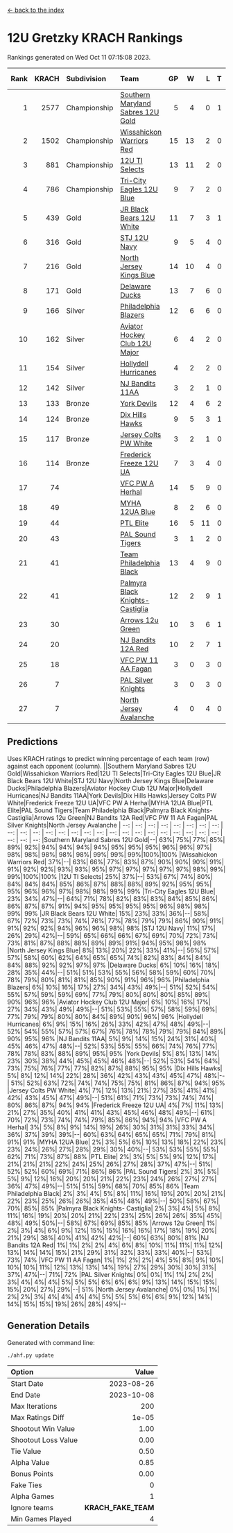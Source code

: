[<- back to the index](readme.md)
# 12U Gretzky KRACH Rankings
Rankings generated on Wed Oct 11 07:15:08 2023.

Rank|KRACH|Subdivision|Team|GP|W|L|T|OTW|OTL|SoS|Exp Wins|Win Diff
---:|---:|:---|:---|---:|---:|---:|---:|---:|---:|---:|---:|---:
1|2577|Championship|[Southern Maryland Sabres 12U Gold](https://gamesheetstats.com/seasons/3659/teams/140463/schedule)|5|4|0|1|0|0|381|5.3|-0.0
2|1502|Championship|[Wissahickon Warriors Red](https://gamesheetstats.com/seasons/3659/teams/140468/schedule)|15|13|2|0|1|0|340|13.8|-0.0
3|881|Championship|[12U TI Selects](https://gamesheetstats.com/seasons/3659/teams/140450/schedule)|13|11|2|0|0|1|192|11.8|-0.0
4|786|Championship|[Tri-City Eagles 12U Blue](https://gamesheetstats.com/seasons/3659/teams/140466/schedule)|9|7|2|0|0|0|329|7.8|-0.0
5|439|Gold|[JR Black Bears 12U White](https://gamesheetstats.com/seasons/3659/teams/140456/schedule)|11|7|3|1|0|1|391|8.3|-0.0
6|316|Gold|[STJ 12U Navy](https://gamesheetstats.com/seasons/3659/teams/140464/schedule)|9|5|4|0|1|0|624|5.8|-0.0
7|216|Gold|[North Jersey Kings Blue](https://gamesheetstats.com/seasons/3659/teams/140459/schedule)|14|10|4|0|1|0|163|10.9|0.0
8|171|Gold|[Delaware Ducks](https://gamesheetstats.com/seasons/3659/teams/140453/schedule)|13|7|6|0|0|0|285|7.8|-0.0
9|166|Silver|[Philadelphia Blazers](https://gamesheetstats.com/seasons/3659/teams/140461/schedule)|12|6|6|0|1|0|538|6.8|-0.0
10|162|Silver|[Aviator Hockey Club 12U Major](https://gamesheetstats.com/seasons/3659/teams/140452/schedule)|6|4|2|0|0|0|407|4.9|0.0
11|154|Silver|[Hollydell Hurricanes](https://gamesheetstats.com/seasons/3659/teams/140777/schedule)|4|2|2|0|0|0|366|2.8|-0.0
12|142|Silver|[NJ Bandits 11AA](https://gamesheetstats.com/seasons/3659/teams/140782/schedule)|3|2|1|0|0|0|79|2.9|0.0
13|133|Bronze|[York Devils](https://gamesheetstats.com/seasons/3659/teams/140469/schedule)|12|4|6|2|1|0|455|5.8|-0.0
14|124|Bronze|[Dix Hills Hawks](https://gamesheetstats.com/seasons/3659/teams/140454/schedule)|9|5|3|1|0|0|118|6.4|0.0
15|117|Bronze|[Jersey Colts PW White](https://gamesheetstats.com/seasons/3659/teams/140778/schedule)|3|2|1|0|0|0|73|2.9|0.0
16|114|Bronze|[Frederick Freeze 12U UA](https://gamesheetstats.com/seasons/3659/teams/140455/schedule)|7|3|4|0|0|0|368|3.8|-0.0
17|74||[VFC PW A Herhal](https://gamesheetstats.com/seasons/3659/teams/140467/schedule)|14|5|9|0|0|0|313|5.8|-0.0
18|49||[MYHA 12UA Blue](https://gamesheetstats.com/seasons/3659/teams/140457/schedule)|8|2|6|0|0|1|426|2.8|-0.0
19|44||[PTL Elite](https://gamesheetstats.com/seasons/3659/teams/140462/schedule)|16|5|11|0|1|2|292|5.9|0.0
20|43||[PAL Sound Tigers](https://gamesheetstats.com/seasons/3659/teams/140486/schedule)|3|1|2|0|0|0|81|1.9|0.0
21|41||[Team Philadelphia Black](https://gamesheetstats.com/seasons/3659/teams/140465/schedule)|13|4|9|0|0|0|142|4.9|0.0
22|41||[Palmyra Black Knights- Castiglia](https://gamesheetstats.com/seasons/3659/teams/140460/schedule)|12|2|9|1|0|0|357|3.3|-0.0
23|30||[Arrows 12u Green](https://gamesheetstats.com/seasons/3659/teams/140451/schedule)|10|3|6|1|1|0|158|4.4|0.0
24|20||[NJ Bandits 12A Red](https://gamesheetstats.com/seasons/3659/teams/140458/schedule)|10|2|7|1|0|1|155|3.4|0.0
25|18||[VFC PW 11 AA Fagan](https://gamesheetstats.com/seasons/3659/teams/140789/schedule)|3|0|3|0|0|1|453|0.8|-0.0
26|7||[PAL Silver Knights](https://gamesheetstats.com/seasons/3659/teams/140514/schedule)|3|0|3|0|0|0|49|0.9|0.0
27|7||[North Jersey Avalanche](https://gamesheetstats.com/seasons/3659/teams/140783/schedule)|4|0|4|0|0|0|101|0.9|0.0

## Predictions
Uses KRACH ratings to predict winning percentage of each team (row) against each opponent (column).
||Southern Maryland Sabres 12U Gold|Wissahickon Warriors Red|12U TI Selects|Tri-City Eagles 12U Blue|JR Black Bears 12U White|STJ 12U Navy|North Jersey Kings Blue|Delaware Ducks|Philadelphia Blazers|Aviator Hockey Club 12U Major|Hollydell Hurricanes|NJ Bandits 11AA|York Devils|Dix Hills Hawks|Jersey Colts PW White|Frederick Freeze 12U UA|VFC PW A Herhal|MYHA 12UA Blue|PTL Elite|PAL Sound Tigers|Team Philadelphia Black|Palmyra Black Knights- Castiglia|Arrows 12u Green|NJ Bandits 12A Red|VFC PW 11 AA Fagan|PAL Silver Knights|North Jersey Avalanche
| --: | --: | --: | --: | --: | --: | --: | --: | --: | --: | --: | --: | --: | --: | --: | --: | --: | --: | --: | --: | --: | --: | --: | --: | --: | --: | --: | --: 
|Southern Maryland Sabres 12U Gold|--| 63%| 75%| 77%| 85%| 89%| 92%| 94%| 94%| 94%| 94%| 95%| 95%| 95%| 96%| 96%| 97%| 98%| 98%| 98%| 98%| 98%| 99%| 99%| 99%|100%|100%
|Wissahickon Warriors Red| 37%|--| 63%| 66%| 77%| 83%| 87%| 90%| 90%| 90%| 91%| 91%| 92%| 92%| 93%| 93%| 95%| 97%| 97%| 97%| 97%| 97%| 98%| 99%| 99%|100%|100%
|12U TI Selects| 25%| 37%|--| 53%| 67%| 74%| 80%| 84%| 84%| 84%| 85%| 86%| 87%| 88%| 88%| 89%| 92%| 95%| 95%| 95%| 96%| 96%| 97%| 98%| 98%| 99%| 99%
|Tri-City Eagles 12U Blue| 23%| 34%| 47%|--| 64%| 71%| 78%| 82%| 83%| 83%| 84%| 85%| 86%| 86%| 87%| 87%| 91%| 94%| 95%| 95%| 95%| 95%| 96%| 98%| 98%| 99%| 99%
|JR Black Bears 12U White| 15%| 23%| 33%| 36%|--| 58%| 67%| 72%| 73%| 73%| 74%| 76%| 77%| 78%| 79%| 79%| 86%| 90%| 91%| 91%| 92%| 92%| 94%| 96%| 96%| 98%| 98%
|STJ 12U Navy| 11%| 17%| 26%| 29%| 42%|--| 59%| 65%| 66%| 66%| 67%| 69%| 70%| 72%| 73%| 73%| 81%| 87%| 88%| 88%| 89%| 89%| 91%| 94%| 95%| 98%| 98%
|North Jersey Kings Blue|  8%| 13%| 20%| 22%| 33%| 41%|--| 56%| 57%| 57%| 58%| 60%| 62%| 64%| 65%| 65%| 74%| 82%| 83%| 84%| 84%| 84%| 88%| 92%| 92%| 97%| 97%
|Delaware Ducks|  6%| 10%| 16%| 18%| 28%| 35%| 44%|--| 51%| 51%| 53%| 55%| 56%| 58%| 59%| 60%| 70%| 78%| 79%| 80%| 81%| 81%| 85%| 90%| 91%| 96%| 96%
|Philadelphia Blazers|  6%| 10%| 16%| 17%| 27%| 34%| 43%| 49%|--| 51%| 52%| 54%| 55%| 57%| 59%| 59%| 69%| 77%| 79%| 80%| 80%| 80%| 85%| 89%| 90%| 96%| 96%
|Aviator Hockey Club 12U Major|  6%| 10%| 16%| 17%| 27%| 34%| 43%| 49%| 49%|--| 51%| 53%| 55%| 57%| 58%| 59%| 69%| 77%| 79%| 79%| 80%| 80%| 84%| 89%| 90%| 96%| 96%
|Hollydell Hurricanes|  6%|  9%| 15%| 16%| 26%| 33%| 42%| 47%| 48%| 49%|--| 52%| 54%| 55%| 57%| 57%| 67%| 76%| 78%| 78%| 79%| 79%| 84%| 89%| 90%| 95%| 96%
|NJ Bandits 11AA|  5%|  9%| 14%| 15%| 24%| 31%| 40%| 45%| 46%| 47%| 48%|--| 52%| 53%| 55%| 55%| 66%| 74%| 76%| 77%| 78%| 78%| 83%| 88%| 89%| 95%| 95%
|York Devils|  5%|  8%| 13%| 14%| 23%| 30%| 38%| 44%| 45%| 45%| 46%| 48%|--| 52%| 53%| 54%| 64%| 73%| 75%| 76%| 77%| 77%| 82%| 87%| 88%| 95%| 95%
|Dix Hills Hawks|  5%|  8%| 12%| 14%| 22%| 28%| 36%| 42%| 43%| 43%| 45%| 47%| 48%|--| 51%| 52%| 63%| 72%| 74%| 74%| 75%| 75%| 81%| 86%| 87%| 94%| 95%
|Jersey Colts PW White|  4%|  7%| 12%| 13%| 21%| 27%| 35%| 41%| 41%| 42%| 43%| 45%| 47%| 49%|--| 51%| 61%| 71%| 73%| 73%| 74%| 74%| 80%| 86%| 87%| 94%| 94%
|Frederick Freeze 12U UA|  4%|  7%| 11%| 13%| 21%| 27%| 35%| 40%| 41%| 41%| 43%| 45%| 46%| 48%| 49%|--| 61%| 70%| 72%| 73%| 74%| 74%| 79%| 85%| 86%| 94%| 94%
|VFC PW A Herhal|  3%|  5%|  8%|  9%| 14%| 19%| 26%| 30%| 31%| 31%| 33%| 34%| 36%| 37%| 39%| 39%|--| 60%| 63%| 64%| 65%| 65%| 71%| 79%| 81%| 91%| 91%
|MYHA 12UA Blue|  2%|  3%|  5%|  6%| 10%| 13%| 18%| 22%| 23%| 23%| 24%| 26%| 27%| 28%| 29%| 30%| 40%|--| 53%| 53%| 55%| 55%| 62%| 71%| 73%| 87%| 88%
|PTL Elite|  2%|  3%|  5%|  5%|  9%| 12%| 17%| 21%| 21%| 21%| 22%| 24%| 25%| 26%| 27%| 28%| 37%| 47%|--| 51%| 52%| 52%| 60%| 69%| 71%| 86%| 86%
|PAL Sound Tigers|  2%|  3%|  5%|  5%|  9%| 12%| 16%| 20%| 20%| 21%| 22%| 23%| 24%| 26%| 27%| 27%| 36%| 47%| 49%|--| 51%| 51%| 59%| 68%| 70%| 85%| 86%
|Team Philadelphia Black|  2%|  3%|  4%|  5%|  8%| 11%| 16%| 19%| 20%| 20%| 21%| 22%| 23%| 25%| 26%| 26%| 35%| 45%| 48%| 49%|--| 50%| 58%| 67%| 70%| 85%| 85%
|Palmyra Black Knights- Castiglia|  2%|  3%|  4%|  5%|  8%| 11%| 16%| 19%| 20%| 20%| 21%| 22%| 23%| 25%| 26%| 26%| 35%| 45%| 48%| 49%| 50%|--| 58%| 67%| 69%| 85%| 85%
|Arrows 12u Green|  1%|  2%|  3%|  4%|  6%|  9%| 12%| 15%| 15%| 16%| 16%| 17%| 18%| 19%| 20%| 21%| 29%| 38%| 40%| 41%| 42%| 42%|--| 60%| 63%| 80%| 81%
|NJ Bandits 12A Red|  1%|  1%|  2%|  2%|  4%|  6%|  8%| 10%| 11%| 11%| 11%| 12%| 13%| 14%| 14%| 15%| 21%| 29%| 31%| 32%| 33%| 33%| 40%|--| 53%| 73%| 74%
|VFC PW 11 AA Fagan|  1%|  1%|  2%|  2%|  4%|  5%|  8%|  9%| 10%| 10%| 10%| 11%| 12%| 13%| 13%| 14%| 19%| 27%| 29%| 30%| 30%| 31%| 37%| 47%|--| 71%| 72%
|PAL Silver Knights|  0%|  0%|  1%|  1%|  2%|  2%|  3%|  4%|  4%|  4%|  5%|  5%|  5%|  6%|  6%|  6%|  9%| 13%| 14%| 15%| 15%| 15%| 20%| 27%| 29%|--| 51%
|North Jersey Avalanche|  0%|  0%|  1%|  1%|  2%|  2%|  3%|  4%|  4%|  4%|  4%|  5%|  5%|  5%|  6%|  6%|  9%| 12%| 14%| 14%| 15%| 15%| 19%| 26%| 28%| 49%|--

## Generation Details

Generated with command line:
```
./ahf.py update
```

| Option | Value |
| :----- | ----: |
| Start Date | 2023-08-26 |
| End Date | 2023-10-08 |
| Max Iterations | 200 |
| Max Ratings Diff | 1e-05 |
| Shootout Win Value | 1.00 |
| Shootout Loss Value | 0.00 |
| Tie Value | 0.50 |
| Alpha Value | 0.85 |
| Bonus Points | 0.00 |
| Fake Ties | 0 |
| Alpha Games | 1 |
| Ignore teams | __KRACH_FAKE_TEAM__ |
| Min Games Played | 4 |

